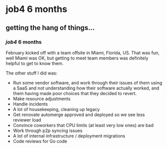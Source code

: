 # job4 6 months

## getting the hang of things...

### _job4_ 6 months

February kicked off with a team offsite in Miami, Florida, US.
That was fun, well Miami was OK,
but getting to meet team members was definitely helpful to get to know them.

The other stuff I did was:
* Run some vendor software, 
  and work through their issues of them using a SaaS and not understanding how their software actually worked,
  and them having made poor choices that they decided to revert.
* Make resource adjustments
* Handle incidents
* A lot of housekeeping, cleaning up legacy
* Get renovate automerge approved and deployed so we see less reviewer load
* Convince coworkers that CPU limits (at least very low ones) are bad
* Work through p2p syncing issues
* A lot of internal infrastructure / deployment migrations
* Code reviews for Go code
